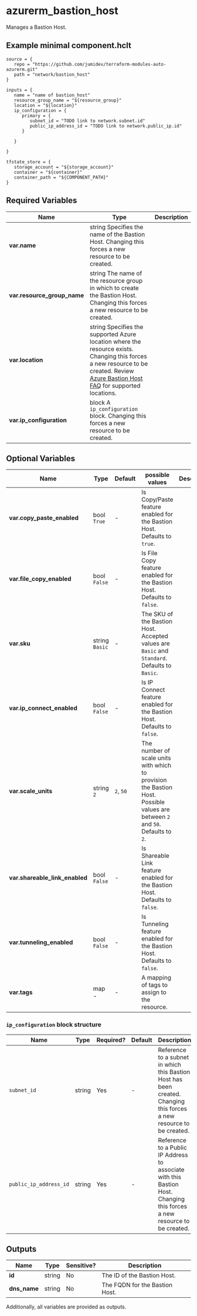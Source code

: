 # azurerm_bastion_host

Manages a Bastion Host.

## Example minimal component.hclt

```hcl
source = {
   repo = "https://github.com/jumidev/terraform-modules-auto-azurerm.git" 
   path = "network/bastion_host" 
}

inputs = {
   name = "name of bastion_host" 
   resource_group_name = "${resource_group}" 
   location = "${location}" 
   ip_configuration = {
      primary = {
         subnet_id = "TODO link to network.subnet.id"   
         public_ip_address_id = "TODO link to network.public_ip.id"   
      }
  
   }
 
}

tfstate_store = {
   storage_account = "${storage_account}" 
   container = "${container}" 
   container_path = "${COMPONENT_PATH}" 
}

```

## Required Variables

| Name | Type |  Description |
| ---- | --------- |  ----------- |
| **var.name** | string  Specifies the name of the Bastion Host. Changing this forces a new resource to be created. | 
| **var.resource_group_name** | string  The name of the resource group in which to create the Bastion Host. Changing this forces a new resource to be created. | 
| **var.location** | string  Specifies the supported Azure location where the resource exists. Changing this forces a new resource to be created. Review [Azure Bastion Host FAQ](https://docs.microsoft.com/azure/bastion/bastion-faq) for supported locations. | 
| **var.ip_configuration** | block  A `ip_configuration` block. Changing this forces a new resource to be created. | 

## Optional Variables

| Name | Type |  Default  |  possible values |  Description |
| ---- | --------- |  ----------- | ----------- | ----------- |
| **var.copy_paste_enabled** | bool  `True`  |  -  |  Is Copy/Paste feature enabled for the Bastion Host. Defaults to `true`. | 
| **var.file_copy_enabled** | bool  `False`  |  -  |  Is File Copy feature enabled for the Bastion Host. Defaults to `false`. | 
| **var.sku** | string  `Basic`  |  -  |  The SKU of the Bastion Host. Accepted values are `Basic` and `Standard`. Defaults to `Basic`. | 
| **var.ip_connect_enabled** | bool  `False`  |  -  |  Is IP Connect feature enabled for the Bastion Host. Defaults to `false`. | 
| **var.scale_units** | string  `2`  |  `2`, `50`  |  The number of scale units with which to provision the Bastion Host. Possible values are between `2` and `50`. Defaults to `2`. | 
| **var.shareable_link_enabled** | bool  `False`  |  -  |  Is Shareable Link feature enabled for the Bastion Host. Defaults to `false`. | 
| **var.tunneling_enabled** | bool  `False`  |  -  |  Is Tunneling feature enabled for the Bastion Host. Defaults to `false`. | 
| **var.tags** | map  -  |  -  |  A mapping of tags to assign to the resource. | 

### `ip_configuration` block structure

| Name | Type | Required? | Default | Description |
| ---- | ---- | --------- | ------- | ----------- |
| `subnet_id` | string | Yes | - | Reference to a subnet in which this Bastion Host has been created. Changing this forces a new resource to be created. |
| `public_ip_address_id` | string | Yes | - | Reference to a Public IP Address to associate with this Bastion Host. Changing this forces a new resource to be created. |



## Outputs

| Name | Type | Sensitive? | Description |
| ---- | ---- | --------- | --------- |
| **id** | string | No  | The ID of the Bastion Host. | 
| **dns_name** | string | No  | The FQDN for the Bastion Host. | 

Additionally, all variables are provided as outputs.
